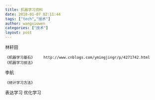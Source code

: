 ```yaml
---
title: 机器学习资料
date: 2018-01-07 02:11:44
tags: ["tech","技术"]
author: wangxiuwen
categories: ["技术"]
layout: post
---
```


林轩田 

	《机器学习基石》	http://www.cnblogs.com/ymingjingr/p/4271742.html
	《机器学习技法》

李航 

	《统计学习方法》
	
表达学习
优化学习